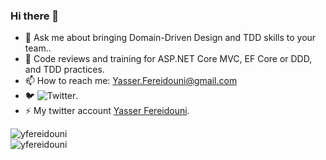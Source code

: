 ### Hi there 👋
<!--
**yfereidouni/yfereidouni** is a ✨ _special_ ✨ repository because its `README.md` (this file) appears on your GitHub profile.
-->
<!--
### :newspaper_roll: October 10, 2022: [Parkey : REST API Create and Consume](https://github.com/yfereidouni/Parky.git) have published on GitHub! 
-->
- 💬 Ask me about bringing Domain-Driven Design and TDD skills to your team..  
- :brain: Code reviews and training for ASP.NET Core MVC, EF Core or DDD, and TDD practices.  
- 📫 How to reach me: Yasser.Fereidouni@gmail.com   
- 🐦 ![Twitter](https://img.shields.io/twitter/follow/fereidouni?style=social).  
- ⚡ My twitter account [Yasser Fereidouni](https://twitter.com/fereidouni).

<!--
<table>
    <tr>
        <td>
            <div>
                <img align="center" src="https://github-readme-stats.vercel.app/api?username=yfereidouni&show_icons=true&layout=compact&theme=default" alt="yfereidouni" />
            <div/>
        </td>
        <td>
            <div>
                <img align="center" src="https://github-readme-stats.vercel.app/api/top-langs/?username=yfereidouni&layout=compact&theme=default" alt="yfereidouni" />
            <div/>
        </td>
    </tr>

</table>
-->

<div>
    <img align="center" src="https://github-readme-stats.vercel.app/api?username=yfereidouni&show_icons=true&layout=compact&theme=default" alt="yfereidouni" />
<div/>

<div>
    <img align="center" src="https://github-readme-stats.vercel.app/api/top-langs/?username=yfereidouni&layout=compact&theme=default" alt="yfereidouni" />
<div/>
